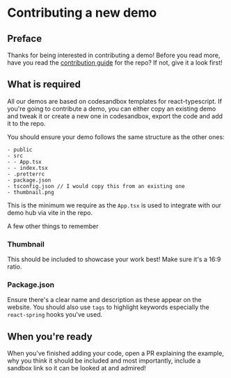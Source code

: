 # Contributing a new demo

## Preface

Thanks for being interested in contributing a demo! Before you read more, have you read the [contribution guide](https://github.com/pmndrs/react-spring/blob/main/CONTRIBUTING.md) for the repo? If not, give it a look first!

## What is required

All our demos are based on codesandbox templates for react-typescript. If you're going to contribute a
demo, you can either copy an existing demo and tweak it or create a new one in codesandbox, export the
code and add it to the repo.

You should ensure your demo follows the same structure as the other ones:

```
- public
- src
- - App.tsx
- - index.tsx
- .pretterrc
- package.json
- tsconfig.json // I would copy this from an existing one
- thumbnail.png
```

This is the minimum we require as the `App.tsx` is used to integrate with our demo hub via vite in the repo.

A few other things to remember

### Thumbnail

This should be included to showcase your work best! Make sure it's a 16:9 ratio.

### Package.json

Ensure there's a clear name and description as these appear on the website. You should also use `tags` to highlight keywords
especially the `react-spring` hooks you've used.

## When you're ready

When you've finished adding your code, open a PR explaining the example, why you think it should be included
and most importantly, include a sandbox link so it can be looked at and admired!
